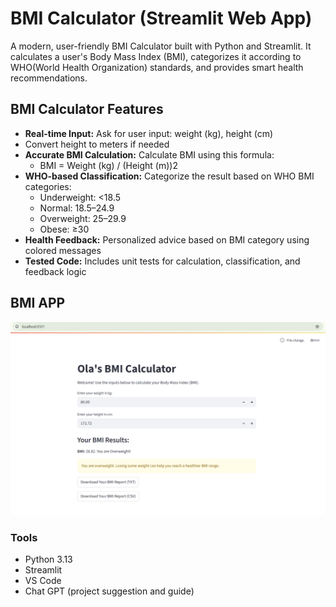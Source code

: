 # BMI Calculator (Streamlit Web App)
A modern, user-friendly BMI Calculator built with Python and Streamlit. It calculates a user's Body Mass Index (BMI), categorizes it according to WHO(World Health Organization) standards, and provides smart health recommendations.

## BMI Calculator Features
* **Real-time Input:** Ask for user input: weight (kg), height (cm)
* Convert height to meters if needed
* **Accurate BMI Calculation:** Calculate BMI using this formula:
    * BMI = Weight (kg) / (Height (m))2
* **WHO-based Classification:** Categorize the result based on WHO BMI categories:
    * Underweight: <18.5
    * Normal: 18.5–24.9
    * Overweight: 25–29.9
    * Obese: ≥30
* **Health Feedback:** Personalized advice based on BMI category using colored messages
* **Tested Code:** Includes unit tests for calculation, classification, and feedback logic


## BMI APP
![BMI Calculator App](<images/BMI Report App.png>)


### Tools
* Python 3.13
* Streamlit
* VS Code
* Chat GPT (project suggestion and guide)